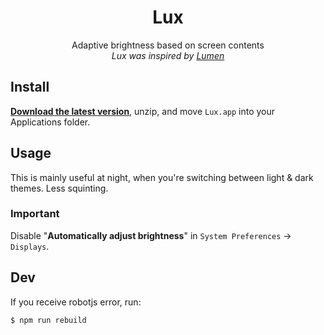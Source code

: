 <h1 align="center">Lux</h1>

<p align="center">
  Adaptive brightness based on screen contents<br>
  <i>Lux was inspired by <a href="https://github.com/anishathalye/lumen">Lumen</a></i><br>
</p>


## Install
[**Download the latest version**](https://github.com/epilande/lux/releases/latest), unzip, and move `Lux.app` into your Applications folder.


## Usage
This is mainly useful at night, when you're switching between light & dark
themes. Less squinting.

### Important
Disable "**Automatically adjust brightness**" in `System Preferences` ->
`Displays`.


## Dev
If you receive robotjs error, run:

```
$ npm run rebuild
```
